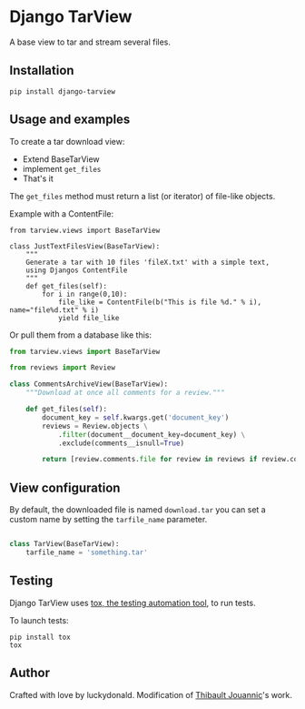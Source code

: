Django TarView
==============

A base view to tar and stream several files.

Installation
------------

    pip install django-tarview

Usage and examples
------------------

To create a tar download view:

 * Extend BaseTarView
 * implement `get_files`
 * That's it

The `get_files` method must return a list (or iterator) of file-like objects.

Example with a ContentFile:


```
from tarview.views import BaseTarView

class JustTextFilesView(BaseTarView):
    """
    Generate a tar with 10 files 'fileX.txt' with a simple text,
    using Djangos ContentFile
    """
    def get_files(self):
        for i in range(0,10):
            file_like = ContentFile(b("This is file %d." % i), name="file%d.txt" % i)
            yield file_like
```

Or pull them from a database like this:
    
```python
from tarview.views import BaseTarView

from reviews import Review

class CommentsArchiveView(BaseTarView):
    """Download at once all comments for a review."""

    def get_files(self):
        document_key = self.kwargs.get('document_key')
        reviews = Review.objects \
            .filter(document__document_key=document_key) \
            .exclude(comments__isnull=True)

        return [review.comments.file for review in reviews if review.comments.name]
```

View configuration
------------------

By default, the downloaded file is named `download.tar` you can set a custom name
by setting the `tarfile_name` parameter.

```python

class TarView(BaseTarView):
    tarfile_name = 'something.tar'
```

Testing
-------

Django TarView uses [tox, the testing automation tool](https://tox.readthedocs.org/en/latest/),
to run tests.

To launch tests:

    pip install tox
    tox


Author
------

Crafted with love by luckydonald.
Modification of [Thibault Jouannic](http://www.miximum.fr)'s work.
